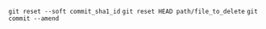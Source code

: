 ``
git reset --soft commit_sha1_id
``
``
git reset HEAD path/file_to_delete
``
``
git commit --amend
``
